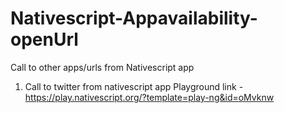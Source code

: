 # Nativescript-Appavailability-openUrl
Call to other apps/urls from Nativescript app

1. Call to twitter from nativescript app 
    Playground link - https://play.nativescript.org/?template=play-ng&id=oMvknw
